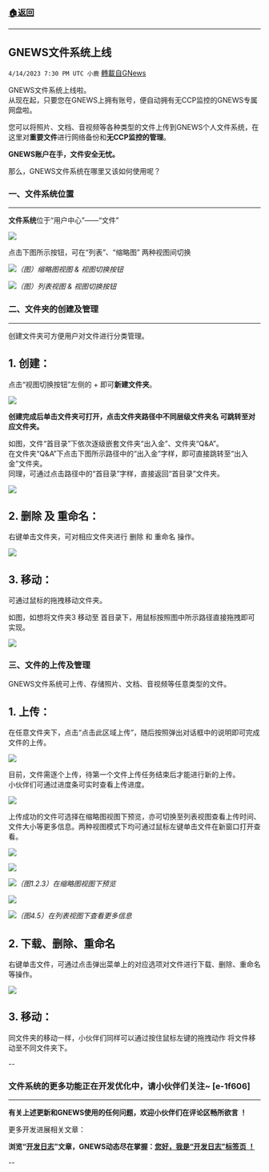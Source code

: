 ###  [:house:返回](README.md)
---


## GNEWS文件系统上线
`4/14/2023 7:30 PM UTC 小鹿` [轉載自GNews](https://gnews.org/articles/1115320)

GNEWS文件系统上线啦。  
从现在起，只要您在GNEWS上拥有账号，便自动拥有无CCP监控的GNEWS专属网盘啦。

您可以将照片、文档、音视频等各种类型的文件上传到GNEWS个人文件系统，在这里对**重要文件**进行网络备份和**无CCP监控的管理**。

**GNEWS账户在手，文件安全无忧。**

那么，GNEWS文件系统在哪里又该如何使用呢？




### 一、文件系统位置
---

**文件系统**位于“用户中心”——“文件”  

![](https://i.imgur.com/LRxCqyc.png)

点击下图所示按钮，可在“列表”、“缩略图” 两种视图间切换

![](https://i.imgur.com/UlSzISd.png)*（图）缩略图视图 & 视图切换按钮*

![](https://i.imgur.com/4izkNMb.png)*（图）列表视图 & 视图切换按钮*




### 二、文件夹的创建及管理
---
创建文件夹可方便用户对文件进行分类管理。

## 1. 创建：  
点击“视图切换按钮”左侧的 + 即可**新建文件夹**。  

![](https://i.imgur.com/aBX6Kdn.png)

**创建完成后单击文件夹可打开，点击文件夹路径中不同层级文件夹名 可跳转至对应文件夹。**

如图，文件“首目录”下依次逐级嵌套文件夹“出入金”、文件夹“Q&A”。  
在文件夹“Q&A”下点击下图所示路径中的“出入金”字样，即可直接跳转至“出入金”文件夹。  
同理，可通过点击路径中的“首目录”字样，直接返回“首目录”文件夹。

![](https://i.imgur.com/LysNJAF.png)


## 2. 删除 及 重命名：  
右键单击文件夹，可对相应文件夹进行 删除 和 重命名 操作。

![](https://i.imgur.com/V54DIlU.png)


## 3. 移动：  

可通过鼠标的拖拽移动文件夹。

如图，如想将文件夹3 移动至 首目录下，用鼠标按照图中所示路径直接拖拽即可实现。

![](https://i.imgur.com/tCCydPn.png)




### 三、文件的上传及管理
GNEWS文件系统可上传、存储照片、文档、音视频等任意类型的文件。


## 1. 上传：

在任意文件夹下，点击“点击此区域上传”，随后按照弹出对话框中的说明即可完成文件的上传。

![](https://i.imgur.com/5vvpd2v.png)


目前，文件需逐个上传，待第一个文件上传任务结束后才能进行新的上传。  
小伙伴们可通过进度条可实时查看上传进度。

![](https://i.imgur.com/ksmKc9a.png)

上传成功的文件可选择在缩略图视图下预览，亦可切换至列表视图查看上传时间、文件大小等更多信息。两种视图模式下均可通过鼠标左键单击文件在新窗口打开查看。

![](https://i.imgur.com/ODhRBLX.png)

![](https://i.imgur.com/aTfL58B.png)

![](https://i.imgur.com/xPNfkXK.jpg)*（图1.2.3）在缩略图视图下预览*


![](https://i.imgur.com/JyF2tLZ.png)

![](https://i.imgur.com/tGwYpbf.png)*（图4.5）在列表视图下查看更多信息*


## 2. 下载、删除、重命名
右键单击文件，可通过点击弹出菜单上的对应选项对文件进行下载、删除、重命名等操作。 

![](https://i.imgur.com/D8hLgfb.png)


## 3. 移动：
同文件夹的移动一样，小伙伴们同样可以通过按住鼠标左键的拖拽动作 将文件移动至不同文件夹下。


--
### 文件系统的更多功能正在开发优化中，请小伙伴们关注~ [e-1f606]


---

**有关上述更新和GNEWS使用的任何问题，欢迎小伙伴们在评论区畅所欲言  ！**

更多开发进展相关文章： 
 
**浏览“[开发日志](https://gnews.org/category/28)”文章，GNEWS动态尽在掌握：[您好，我是“开发日志”标签页 ！](https://gnews.org/category/28)**

--

